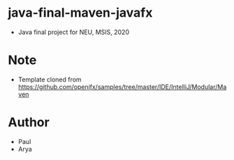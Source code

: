 # java-final-maven-javafx
- Java final project for NEU, MSIS, 2020

# Note
- Template cloned from https://github.com/openjfx/samples/tree/master/IDE/IntelliJ/Modular/Maven

# Author
- Paul
- Arya
